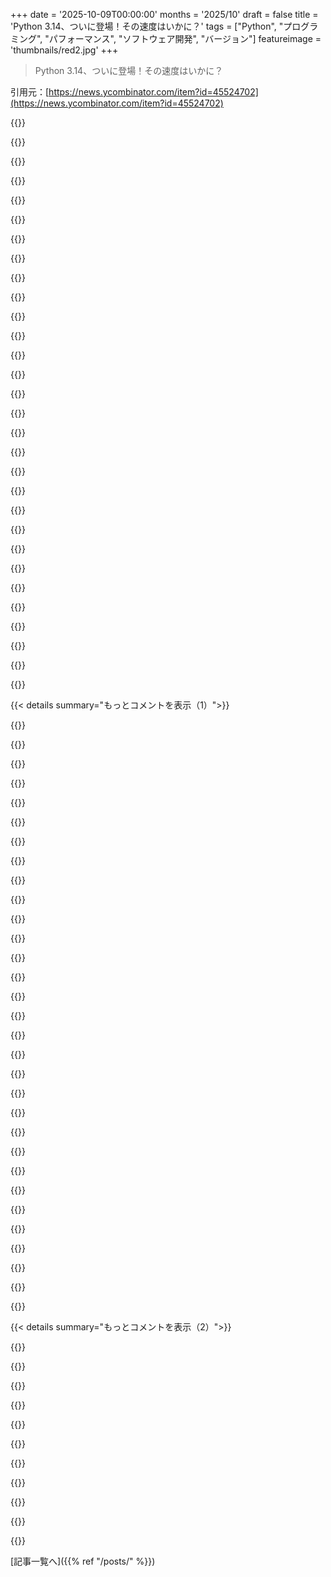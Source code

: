 +++
date = '2025-10-09T00:00:00'
months = '2025/10'
draft = false
title = 'Python 3.14、ついに登場！その速度はいかに？'
tags = ["Python", "プログラミング", "パフォーマンス", "ソフトウェア開発", "バージョン"]
featureimage = 'thumbnails/red2.jpg'
+++

> Python 3.14、ついに登場！その速度はいかに？

引用元：[https://news.ycombinator.com/item?id=45524702](https://news.ycombinator.com/item?id=45524702)




{{<matomeQuote body="関係ないけど、この人には感謝しかないよ！Flaskのチュートリアルで僕のウェブサイトを立ち上げられたんだ。サイトローンチ直前の大事な時に、Flaskでのファイル処理で困ってたら、Stack Overflowで助けてくれて、その修正でサイトは大ヒット！マジ感謝！<br>詳しくはこちら: https://stackoverflow.com/a/34391304/4180276" userName="nadermx" createdAt="2025/10/09 17:17:24" color="#ff33a1">}}




{{<matomeQuote body="Flaskの話題から外れるけど、新しいFlaskロゴが本当に嫌いなんだ。古いロゴはヴィンテージ感があって良かったのに、新しいロゴはWordArtで飢えた高校生が作ったみたいだろ？<br>旧ロゴ: https://upload.wikimedia.org/wikipedia/commons/3/3c/Flask_lo...<br>新ロゴ: https://flask.palletsprojects.com/en/stable/_images/flask-na..." userName="wiseowise" createdAt="2025/10/09 20:06:53" color="">}}




{{<matomeQuote body="Cracker Barrelみたいに、ロゴを元に戻すべきだよ！<br>1. 古いロゴに魅力があったのに、<br>2. 魂のない現代的なロゴに変わって、<br>3. 消費者が激怒！<br>4. 会社（またはオープンソースプロジェクト）が正気に戻って古いロゴに戻る。これに期待するね。<br>画像: https://media.nbcboston.com/2025/08/cracker-barrel-split.jpg" userName="Stratoscope" createdAt="2025/10/09 20:37:48" color="#45d325">}}




{{<matomeQuote body="Cracker Barrelの“論争”って、ほとんどボットが煽ってたみたいだね。" userName="UltraSane" createdAt="2025/10/10 00:52:26" color="">}}




{{<matomeQuote body="それ、何か根拠あるの？" userName="eatkd" createdAt="2025/10/10 01:09:30" color="">}}




{{<matomeQuote body="もちろん、これ見てよ。<br>https://www.nrn.com/casual-dining/cracker-barrel-s-logo-cont...<br>https://www.wsj.com/articles/bot-networks-are-helping-drag-c..." userName="toomuchtodo" createdAt="2025/10/10 01:20:37" color="#45d325">}}




{{<matomeQuote body="誰かCracker Barrelの株を空売りした人いる？もしそうじゃないなら、ボットが時間やお金をかける理由が分からないよ。政治的な影響力も得られてないみたいだし。<br>実際、僕が南部で知ってる友達や親戚で、あのデザイン変更を気に入ってる人なんて一人もいないんだ。" userName="hajile" createdAt="2025/10/10 03:39:23" color="">}}




{{<matomeQuote body="気づいてないかもしれないけど、君の主張には何の証拠もないよ。" userName="MomsAVoxell" createdAt="2025/10/10 09:16:07" color="">}}




{{<matomeQuote body="新しいロゴを知らなかったよ…そして、たくさんのFlaskアプリを使ってきたけど、今初めてロゴが唐辛子じゃないってことに気づいた…" userName="BreakingProd" createdAt="2025/10/10 00:59:33" color="#ff33a1">}}




{{<matomeQuote body="良い話だね！君のプロフィール見て思ったんだけど、そのサイトってhttps://yout.com/だったんだね。まだFlaskで動いてるの？" userName="svieira" createdAt="2025/10/09 17:27:36" color="">}}




{{<matomeQuote body="彼がPatreonやってるなんて知らなかったな。最大100人までってことだったから、最初の100人が彼のDiscordに1年間アクセスできるように設定したんだ。https://www.patreon.com/miguelgrinberg/redeem/f/C28EB241BB" userName="nadermx" createdAt="2025/10/09 18:33:24" color="">}}




{{<matomeQuote body="もうすっかり成長したんだ。管理パネルにはDjango使ってるよ。Flaskがダメだったわけじゃないんだ。ただ、その方がユーザーを管理しやすくなっただけなんだよね。" userName="nadermx" createdAt="2025/10/09 21:12:12" color="">}}




{{<matomeQuote body="Django adminのせいかな？FlaskとDjangoで迷ってる人への欠点とか注意点ってある？役立つ移行ガイドとかあったら教えてほしいな。" userName="swyx" createdAt="2025/10/10 02:10:29" color="#785bff">}}




{{<matomeQuote body="古いロゴは長方形じゃないとダメってのが、Flaskみたいなモダンなものには合わないんだよね。" userName="hackernewds" createdAt="2025/10/09 21:08:24" color="">}}




{{<matomeQuote body="ループの中でいちいち時間測って合計するベンチマークはダメ！ループ全体を測って回数で割るべきだよ。時間計測にはブレがあるから、結果が狂っちゃうんだ。" userName="sroussey" createdAt="2025/10/09 22:05:18" color="#45d325">}}




{{<matomeQuote body="標準ライブラリのtimeitを使うのがいい方法だよ。<br>https://docs.python.org/3/library/timeit.html" userName="8organicbits" createdAt="2025/10/09 23:55:36" color="#ff33a1">}}




{{<matomeQuote body="実際のベンチマークは、起動から計測すべきだよ。コールド起動とホット起動（キャッシュあり）の両方ね。俺はシェル組み込みのtimeコマンドしか使ったことないかも。GNUのtimeコマンドはもっと詳しいパフォーマンスデータを出してくれるんだ。" userName="mjevans" createdAt="2025/10/10 05:44:49" color="#ff33a1">}}




{{<matomeQuote body="$(which time)って書くのは正直面倒だけど、GNU timeの-vオプションで出る統計情報がすごく役に立つから、やめられないんだよな。" userName="rocqua" createdAt="2025/10/10 06:34:22" color="">}}




{{<matomeQuote body="”env time”ってやれば、もっと簡単になるんじゃない？" userName="Tom1380" createdAt="2025/10/10 09:36:47" color="">}}




{{<matomeQuote body="単に’time’って書くだけでも大丈夫だよ。引用符を使えばエイリアスや組み込みコマンドを上書きできるからね。<br>$ ’time’ -v -- echo hi<br>hi<br>Command being timed: ”echo hi”<br>[...]" userName="aaronmdjones" createdAt="2025/10/10 13:47:32" color="">}}




{{<matomeQuote body="一番楽なのは、’time’のエイリアスを作るか、fishみたいなシェルで関数を作るのがいいよ。" userName="janc_" createdAt="2025/10/11 23:06:48" color="">}}




{{<matomeQuote body="Pythonのニュースを聞くたび、2025年になってもPyPyがメインラインPythonと別々ってのが残念だなぁ。GIL-less Pythonが出たら、GIL-less C FFIも可能になるのかな？そうなったらPythonにとってめちゃくちゃデカい勝利になると思うんだ。" userName="didip" createdAt="2025/10/09 17:40:45" color="#ff5c5c">}}




{{<matomeQuote body="PyPyが追加したJITコンパイルは、まさにCPythonのJIT開発プロジェクトが今取り組んでるものなんだ。まだ始まったばかりだけど、3.15にはすごく速くなるケースも出てくる可能性が高いよ。PyPyのデベロッパーも協力してくれてて、彼らの知見はめちゃくちゃ貴重らしい。" userName="taleinat" createdAt="2025/10/10 08:31:35" color="#ff5733">}}




{{<matomeQuote body="「GIL-less PythonがいずれGIL-less C FFIを可能にするのか？」って？C FFIは前から手動でGILを解放できたじゃん。何を意味してるの？" userName="petters" createdAt="2025/10/09 18:46:30" color="">}}




{{<matomeQuote body="「GIL-less PythonがいずれGIL-less C FFIを可能にするのか？」って？それって今のfreethreadingのことじゃないかな？多くのC FFIライブラリが「GIL-less」になってないから、デフォルトで有効にできないんだと思うよ。" userName="nu11ptr" createdAt="2025/10/09 18:02:45" color="#785bff">}}




{{<matomeQuote body="懸念をはっきりさせてくれる？C言語から入った自分としては、たくさんのコンパイラ実装でたくさんの「方言」があるのは当たり前って感じなんだ。健全だし、実験を促すよね。健全な言語エコシステムの兆候じゃないかな？PyPyのCPythonとの互換性なんて、これに比べたらすごく小さいよ。https://pypy.org/compat.html" userName="8organicbits" createdAt="2025/10/10 00:07:45" color="#ff5733">}}




{{<matomeQuote body="それは文化的なものだね。C言語の文化は、みんなが自分専用のソリューションをゴリゴリ作ることがすべてで、それが方言の形成を促すんだ。一方、Pythonの文化は「唯一の、そしてできればたった一つの明白な方法があるべきだ」っていうZen of Pythonがすべてなんだよ。https://peps.python.org/pep-0020/#the-zen-of-python" userName="ModernMech" createdAt="2025/10/10 14:20:18" color="#ff5733">}}




{{<matomeQuote body="まあ、実験的なJITが追加されたってことは、PyPyに一歩近づいたってことかな？新しいJITを構築するって方向だろうけど、PyPyからたくさんのことを学んでると良いね。" userName="natdempk" createdAt="2025/10/09 22:25:04" color="">}}




{{<matomeQuote body="情報共有はされてるよ。Antonio Cuniが最新のCoython開発者スプリントに参加して、PyPyからの知見を共有したんだ。https://antocuni.eu/2025/09/24/tracing-jits-in-the-real-worl..." userName="mattip" createdAt="2025/10/10 05:02:57" color="#45d325">}}




{{<matomeQuote body="どう変わっていくと思う？Pythonがまた破壊的な変更を導入して、多くのユーザーにとってランダムにパフォーマンスが悪化するようなことになるの？なんでPythonの運営者はそんなことをしたいんだろう？" userName="freddie_mercury" createdAt="2025/10/09 21:56:31" color="">}}




{{< details summary="もっとコメントを表示（1）">}}

{{<matomeQuote body="なんでC FFIがそんなに人気なのか理解できないよ。C FFIを書くのにかかる時間って、Cで実行ファイルを作ってPythonからそれを呼び出すのとほとんど同じじゃない？C FFIが役立つのはコードを動的にしたい時だけで、それってすごくニッチな使い方だよ。" userName="ActorNightly" createdAt="2025/10/10 05:38:45" color="">}}




{{<matomeQuote body="FFIは一度書けば何百、何千もの他のデベロッパーが使えるようになるんだ。使い捨ての実行ファイルではほとんど意味がないね。Pythonのエコシステムにある他のライブラリと組み合わせて使うってのもあるよ。HTTPをCでやりたい？それともrequestsを使う？" userName="Too" createdAt="2025/10/10 16:54:07" color="#ff33a1">}}




{{<matomeQuote body="もっと詳しく教えてよ。例えばFFIなしでNumPyをどうやって作るの？" userName="eternauta3k" createdAt="2025/10/10 06:33:35" color="#ff5c5c">}}




{{<matomeQuote body="最近はArrowフォーマットの共有メモリとIPCで制御すれば、かなり高性能なNumPyみたいなのが作れるかもね。<br>でも、FFIよりずっと複雑だし、全然簡単じゃないけど…" userName="jononor" createdAt="2025/10/10 07:57:13" color="#ff33a1">}}




{{<matomeQuote body="C言語の関数とプロセス内でメモリを共有するのにFFIが必要なの？" userName="KeplerBoy" createdAt="2025/10/10 07:47:05" color="#38d3d3">}}




{{<matomeQuote body="Guidoは7年以上前に辞任したよ。どれだけ世間知らずなの？" userName="freddie_mercury" createdAt="2025/10/09 21:53:30" color="">}}




{{<matomeQuote body="誰のこと言ってるの？Pythonにはもうずいぶん長いこと独裁者なんていないよ。" userName="rowanG077" createdAt="2025/10/09 21:39:11" color="">}}




{{<matomeQuote body="でも、他のことについては彼が正しいね。" userName="otabdeveloper4" createdAt="2025/10/10 05:09:36" color="">}}




{{<matomeQuote body="TeXみたいに3.14で止まらないことを願うよ。<br>https://www.reddit.com/r/RedditDayOf/comments/7we430/donald_..." userName="amelius" createdAt="2025/10/09 17:50:35" color="">}}




{{<matomeQuote body="止まらないことを願うって？<br>Donald Knuthは、『不変のシステムが今も未来も同じ結果を出すことが、新機能導入よりも重要』と強く信じてる。<br>3年くらいで全てが時代遅れとされる世の中で、これは新鮮だね。僕らの業界は、完全性や正確さより新しさへの飽くなき欲求という病にかかってる。<br>100年持つコードを書けない理由はないよ。コードはただの数学だ。数学で『まだ多項式使ってるの？』なんて言わないだろ？新しいバージョンばかり追い求めるのはやめよう。変わる必要のないコードを書ける人こそ、この業界に本当に貢献してるのかもしれないね。" userName="feoren" createdAt="2025/10/09 18:56:00" color="#ff5733">}}




{{<matomeQuote body="＞100年持つコードを書けない理由はない。コードはただの数学だ。<br>理論上はそうだけど、実際は違うよ。コードは単なる数学じゃなくて、特定のコンピューティングハードウェアを対象に設計された言語で書かれた数学なんだ。そしてコンピューティングハードウェアは変わり続ける。<br>70年前のソフトウェアのソースコードがあったとしても、せいぜいハードウェアをエミュレートする新しいコードを書く必要があるし、最悪の場合はどうにもならない。ハードウェアが変わらなければソフトウェアの腐敗も止まるけど、それは永遠にないね。新しいハードウェアを活用するために更新しないプログラムは、そうするプログラムに駆逐されるよ。" userName="kibwen" createdAt="2025/10/09 21:04:02" color="#785bff">}}




{{<matomeQuote body="x86には30年以上もの後方互換性があるし、周辺機器も一緒だろ。ソフトがコロコロ変わるのはハードの変更じゃなくて、ハードが拡張するからだよ。Wirthの法則にもあるけど、ソフトは使えるハードリソース全部使い切るように膨らむもんだ。" userName="KK7NIL" createdAt="2025/10/09 22:33:59" color="#785bff">}}




{{<matomeQuote body="1995年のソフトを最新のシステムで動かしてみなよ。なんでそんなに複雑かって、いろんな面白い理由がわかるはずさ。" userName="Night_Thastus" createdAt="2025/10/09 22:53:38" color="">}}




{{<matomeQuote body="公平に言ってさ、もし数学にバージョンがあったら、ひどい表記のしがらみや記号の使い回しを捨てて、πじゃなくτを使えたかもね。数学の記法はPerlよりひどいって言ってもいいくらいだ。もしPerlで全部一文字の変数名が必須だったらどう思う？変数名並べたら掛け算って、現代の言語設計者ならやらないだろ。狂ってるよ。<br>1950年からのプログラミングみたいに、もし数学も進化してたらって想像してみてくれ。" userName="0xDEAFBEAD" createdAt="2025/10/10 03:36:35" color="#ff5c5c">}}




{{<matomeQuote body="えーっと、微分で無限小なんて誰も使ってないだろ、今はみんな極限を使ってるんだ。dxとかdyみたいな無限小時代の名残はあるけど、あれはただの後方互換レイヤーだよ。<br>とにかく、こんな意見が出るからこそ、イケてるやつは今Typstを使ってるんだ。TeXとその仲間は停滞してるし、使いにくいし、今のワークフローには合わないし、Rustで書かれてないしね。" userName="bitwize" createdAt="2025/10/09 19:34:03" color="">}}




{{<matomeQuote body="30年前、Windows 95前は16ビットOSで、今のWindowsはサポートしてない。PCIeやSATAは2003年、USBも1996年だ。VGA、DVIも消えて、HDMIは2000年代。要するに、1995年のPCの周辺機器は現代のPCとはほとんど繋がらないし、ソフトも互換レイヤーがないと動かない。31年前のWin16アプリを動かした経験から、互換レイヤーには問題があるね。" userName="jcranmer" createdAt="2025/10/10 00:10:54" color="#45d325">}}




{{<matomeQuote body="このコメント、Hacker Newsっぽいな。数学の表記は何世紀もかけて進化して、今の形になったんだ。目的に合わせてかなり最適化されてるよ。バージョン番号？冗談だろ？" userName="tyg13" createdAt="2025/10/10 06:44:55" color="">}}




{{<matomeQuote body="エミュレーションがここまで成熟してるんだから、将来もずっと可能であり続けるってことにはならないのかな？" userName="7952" createdAt="2025/10/09 21:32:05" color="">}}




{{<matomeQuote body="“進化した”って？そう、進化はしたけど、設計されたわけじゃないだろ。“バージョン番号”がなきゃ後方互換性必須で、古いものを消すのが難しいんだ。書いたコードが全部IBMメインフレームのアセンブリとして動かなきゃいけなかったら、プログラミングはどうなってたか考えてみろよ。<br>τがいい例だ。みんなπよりτが良いって言うけど、どれだけ普及した？これが“徹底的な最適化”ってわけ？<br>ローマ数字がアラビア数字に変わるのに何百年もかかったんだ。“ローマ数字で十分”って言うのはストックホルム症候群だろ。君のコメントも同じ感じがする。深呼吸してこのビデオを見ろよ: https://www.youtube.com/watch?v=KgzQuE1pR1w<br>“冗談だろ？”って？俺は挑発してるんだよ。冗談じゃない。“強い意見、しかし弱く保持する”。" userName="0xDEAFBEAD" createdAt="2025/10/10 08:05:57" color="#45d325">}}




{{<matomeQuote body="OSが原因じゃない例（Windows 11で90年代のゲームを動かすとかじゃないやつ）や、古いVoodoo GPUみたいな特殊なハードウェアが原因じゃない例ってあるの？" userName="KK7NIL" createdAt="2025/10/09 23:53:42" color="">}}




{{<matomeQuote body="“イケてるやつはTypstを使ってる”って？俺が言ってる新しさ信仰にわざと乗ってるだろ。“本当のプログラマーは最新だからTypst！”って？Typstのサイトも“新しい基盤”って。魅力は新しさだけか？完璧な例をありがとう。<br>“TeXは停滞、使いにくい、Rustじゃない”って？使いにくさは問題だけど、停滞とかRustじゃないってのは新しさバイアスだろ。良い競争はいいけど、新しさへの依存はダメだ。<br>数学は変わるけど、コードみたいに腐らない。新しいものが出たら古いのは置き換わるか、用途別に分岐するんだ。無限小は研究で使われてるし、極限が中心になったのは教育の方だね。" userName="feoren" createdAt="2025/10/09 19:47:20" color="#785bff">}}




{{<matomeQuote body="コードは数学だから100年持つコードを書けるって言うけど、例えが微妙じゃない？数学の記法も進化してきたし、ローマ数字なんて使ってないでしょ。ゼロやイコール記号の発明はすごい新機能だったんだから。" userName="sacado2" createdAt="2025/10/10 08:52:47" color="">}}




{{<matomeQuote body="x86に魔法の後方互換性はないよ。Windowsのすごい後方互換性は、Microsoftが地道に努力し続けてるからなんだ。" userName="og_kalu" createdAt="2025/10/09 23:41:03" color="">}}




{{<matomeQuote body="OSやハードウェアがいらないプログラムに限定したら、対象となるプログラムはかなり少なくなるよ。" userName="lmm" createdAt="2025/10/10 00:11:00" color="">}}




{{<matomeQuote body="数学記法が進化しても、古い証明は時代遅れにならないし、数学に“破壊的変更”はないんだ。ゲーデルの不完全性定理の時は危機だったけど、結局は再構築されたしね。プログラミング言語も改善は必要だけど、破壊的変更は慎重に考えるべき。Python 2.7が残ってるのは迷惑だけど、なかったらもっと迷惑だろうね。コア機能は変更しない言語群とか、コードの長期的な健全性のためにできることはたくさんあるはずだよ。" userName="feoren" createdAt="2025/10/10 18:06:27" color="#785bff">}}




{{<matomeQuote body="数学記法こそ、後方互換性がないものじゃないかな。分野が違えば記号の意味は変わるし、Eulerも“i”を最初は無限大で使ってたのに、後に虚数単位にした例もあるよ。数字の定義やゼロ・イチが数かどうかって、シンプルな定義も時代で変わってるんだ。https://en.wikipedia.org/wiki/Glossary_of_mathematical_symbo...<br>https://en.wikipedia.org/wiki/History_of_mathematical_notati..." userName="Someone" createdAt="2025/10/10 10:58:03" color="#45d325">}}




{{<matomeQuote body="“コードは数学だから100年持つコードを書ける”って言うけど、天気予報だって“ただの数学”だよ。でも、昨日の予報が来年の4月に役に立つなんてこと、ないでしょ。" userName="lxgr" createdAt="2025/10/10 15:18:27" color="#ff5c5c">}}




{{<matomeQuote body="いや、OSやハードウェアに依存しないってことはないけど、設計されたのと同じOSで実行するように制限はするよ。" userName="KK7NIL" createdAt="2025/10/10 14:56:39" color="">}}




{{<matomeQuote body="記号の再利用は、後方互換性が壊れるって意味じゃないんだ。分野が違っても文脈で意味はわかるし、どんな言語でも記号の再利用はよくあること。後方互換性が壊れるっていうのは、昔のものが現代の方法で使えなくなること。昔の数学記法は今のとは違うけど、今でも使えるし、新しい記法で使えなくなったわけじゃないよ。" userName="9rx" createdAt="2025/10/10 15:27:33" color="#38d3d3">}}




{{<matomeQuote body="数学に“破壊的変更”はないって意見に、俺は反対だな。非ユークリッド幾何学の登場で、何世紀も使われた多くの定理が破綻したじゃないか。みんなが“コア”とすべき機能で意見が違うから、プログラミング言語での破壊的変更のないコア言語は難しいんだ。数学は目的が共通してるけどね。もしそういう言語があるならANSI Cだろうな。35年以上も使われてて、C#、Java、JavaScript、Python、Go、PHP、Perl、Haskell、RustもCを基盤にしてるけど、それが業界にとって最高だったかはわからないね。" userName="sacado2" createdAt="2025/10/10 18:56:26" color="#45d325">}}

{{</details>}}




{{< details summary="もっとコメントを表示（2）">}}

{{<matomeQuote body="ちょっと関連する質問だけど、コードって本当にただの数学なの？ユーザー入力とかタイミング、割り込み、エラー処理みたいなものを数学として表現するって可能なのかな？" userName="denzil" createdAt="2025/10/10 00:36:59" color="">}}




{{<matomeQuote body="x86には魔法の互換性があるわけじゃないって？俺はそんなこと言ってないし、他のISAにも同等かそれ以上の互換期間があるよ。IBM Zシステムは1964年のSystem/360と互換性あるしね。Windowsの互換性が全部Microsoftのおかげってのもおかしいよ。<br>WindowsはX86の後方互換性を壊す変更で、何か補償しなきゃいけなかった具体例を一つでも示してみてくれよ。" userName="KK7NIL" createdAt="2025/10/09 23:51:04" color="">}}




{{<matomeQuote body="3年で時代遅れになるって言われる世界で新鮮だって？いや、生まれたときからあるからって理由だけで、いまだに残ってるくだらないものも山ほどあるんだよ。<br>コードはただの数学？はぁ？違うでしょ。もしそうなら、バグなんて絶対に出ないはずだよ。" userName="Razengan" createdAt="2025/10/10 16:57:37" color="">}}




{{<matomeQuote body="数学は変わるべきだし、変わるけど、コードみたいに時間で腐敗したりしない、って俺は言いたいの。CSも同じで古くならないよね。概念は残るけど、ユークリッドの『原論』を原文で読んだり、概念を使う人たちが母国語版すら読んだことがないのは確実だよ。" userName="psychoslave" createdAt="2025/10/09 20:18:32" color="">}}




{{<matomeQuote body="安定性は魅力的だし、すぐに陳腐化する新しいものを追いかける疲労感もよくわかるよ。<br>100年持つコードを書けない理由はないって？いや、無理だよ。コードは文脈に依存するし、コンパイラやインタプリタ、ハードウェアも常に変化するからね。<br>数学で「多項式なんてまだ使ってんの？」って言うようなもの？いや、多項式が今日みたいに扱われてたわけじゃない。バビロニア時代と現代のデカルト記法は全く違うし、数学者も常に革新的なことしてるんだよ。" userName="psychoslave" createdAt="2025/10/09 20:07:36" color="#ff33a1">}}




{{<matomeQuote body="もしかしてCommon Lispの開発者？安定性を褒めてるから、もし違っても気に入るかもよ。言語設計とか使いやすさとかコミュニティの議論は置いといて、Common Lispは標準がほぼ凍結されてるから、標準コードが「ほぼ無期限に」動き続けるのが強みなんだ。拡張性も標準に組み込まれてるから、ライブラリで後方互換性を保ちながら進化できるしね。でも、真の非同期プログラミングとか課題もあるし、評価が「最高！」と「使いにくい！」で二極化する言語だけどさ。" userName="dieggsy" createdAt="2025/10/09 20:11:22" color="#785bff">}}




{{<matomeQuote body="Windowsの互換性が全部Microsoftのせい、なんて言ってないよ。Windowsはあくまで例だって。X86の後方互換性を壊す変更の例だって？<br>Intel 80386での16ビットから32ビット保護モードへの移行、Intel 80286が24ビットアドレスバス導入で8086の挙動を壊したこと、x86-64への移行でMicrosoftがエミュレーションやWOW64で対応したこと、とかね。これらを見ても、どれだけ努力があったか分かるでしょ。" userName="og_kalu" createdAt="2025/10/10 00:15:35" color="#ff5733">}}




{{<matomeQuote body="昔の数学記法は今と違うけど使えるって？でも、現代の数学者でそれを理解できる人は少ないよ。十分なデータがあれば意味を解読できるけど、それはエミュレータでコードを動かすのと似てるね。俺たちが手軽に使えるのは、昔の数学の「成果」であって、記法そのものじゃないんだ。" userName="Someone" createdAt="2025/10/10 19:54:38" color="">}}




{{<matomeQuote body="300以上のコメントあるのに、まだ納得できる答えがないね。PyPyの方がずっと速いのに、なんでコミュニティはCPythonを速くしようと時間無駄にしてるの？PyPyがライブラリとか最新CPythonとの機能差があるのはわかるけどさ。みんなでPyPyに移行して足りない部分を補完して、PyPyを「公式Python」にするのはダメなの？何か深刻な技術的理由があるの？" userName="wbolt" createdAt="2025/10/10 05:00:55" color="#ff33a1">}}




{{<matomeQuote body="PyPyに移行しない深刻な技術的理由だって？あるよ。一つ目は起動時間。REPLが遅いと開発時間がめちゃくちゃかかるんだ。普通のPythonなら実行中に開発できるしね。二つ目は互換性。NumPyとかPyTorchはC拡張で書かれてて、常に進化してるからPyPyで追従するのは大変。三つ目はLLM。本当に速度が必要なら、Gemma27bqatみたいなLLMを使えば、PythonコードをC/C++に簡単に翻訳できるよ。" userName="ActorNightly" createdAt="2025/10/10 05:49:42" color="#ff33a1">}}

{{</details>}}



[記事一覧へ]({{% ref "/posts/" %}})
